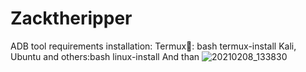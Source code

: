 # Zacktheripper
ADB tool 
requirements installation:
Termux📱: bash termux-install
Kali, Ubuntu and others:bash linux-install
And than
![20210208_133830](https://user-images.githubusercontent.com/78955348/107750866-4859e300-6d25-11eb-92f3-5e6bf4186458.png)
